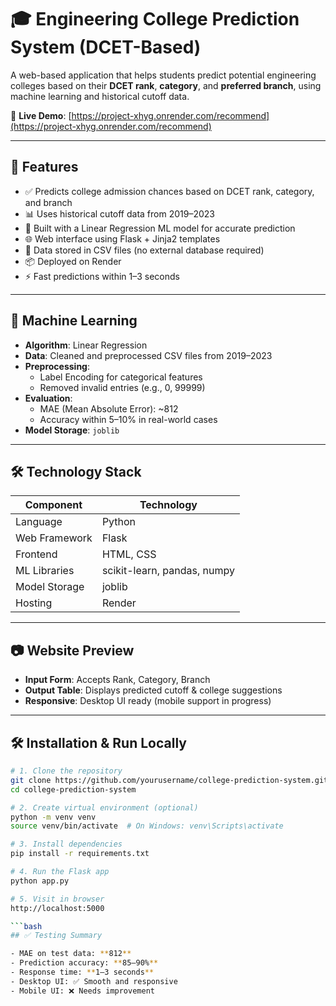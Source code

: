 # 🎓 Engineering College Prediction System (DCET-Based)

A web-based application that helps students predict potential engineering colleges based on their **DCET rank**, **category**, and **preferred branch**, using machine learning and historical cutoff data.

🔗 **Live Demo**: [https://project-xhyg.onrender.com/recommend](https://project-xhyg.onrender.com/recommend)

---

## 🚀 Features

- ✅ Predicts college admission chances based on DCET rank, category, and branch
- 📊 Uses historical cutoff data from 2019–2023
- 🧠 Built with a Linear Regression ML model for accurate prediction
- 🌐 Web interface using Flask + Jinja2 templates
- 📁 Data stored in CSV files (no external database required)
- 📦 Deployed on Render
- ⚡ Fast predictions within 1–3 seconds

---

## 🧠 Machine Learning

- **Algorithm**: Linear Regression  
- **Data**: Cleaned and preprocessed CSV files from 2019–2023  
- **Preprocessing**:
  - Label Encoding for categorical features
  - Removed invalid entries (e.g., 0, 99999)
- **Evaluation**:
  - MAE (Mean Absolute Error): ~812
  - Accuracy within 5–10% in real-world cases
- **Model Storage**: `joblib`

---

## 🛠️ Technology Stack

| Component        | Technology               |
|------------------|---------------------------|
| Language         | Python                    |
| Web Framework    | Flask                     |
| Frontend         | HTML, CSS                 |
| ML Libraries     | scikit-learn, pandas, numpy |
| Model Storage    | joblib                    |
| Hosting          | Render                    |

---

## 📷 Website Preview

- **Input Form**: Accepts Rank, Category, Branch  
- **Output Table**: Displays predicted cutoff & college suggestions  
- **Responsive**: Desktop UI ready (mobile support in progress)

---

## 🛠️ Installation & Run Locally

```bash
# 1. Clone the repository
git clone https://github.com/yourusername/college-prediction-system.git
cd college-prediction-system

# 2. Create virtual environment (optional)
python -m venv venv
source venv/bin/activate  # On Windows: venv\Scripts\activate

# 3. Install dependencies
pip install -r requirements.txt

# 4. Run the Flask app
python app.py

# 5. Visit in browser
http://localhost:5000

```bash
## ✅ Testing Summary

- MAE on test data: **812**
- Prediction accuracy: **85–90%**
- Response time: **1–3 seconds**
- Desktop UI: ✅ Smooth and responsive
- Mobile UI: ❌ Needs improvement

